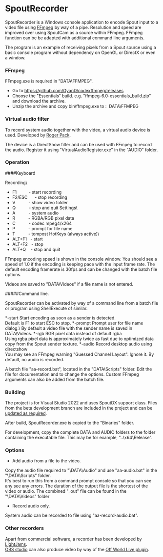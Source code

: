 # SpoutRecorder

SpoutRecorder is a Windows console application to encode Spout input to a video file using [FFmpeg](https://www.ffmpeg.org/) by way of a pipe. Resolution and speed are improved over using SpoutCam as a source within FFmpeg. FFmpeg function can be be adapted with additional command line arguments.

The program is an example of receiving pixels from a Spout source using a basic console program without dependency on OpenGL or DirectX or even a window.

### FFmpeg

FFmpeg.exe is required in "DATA\FFMPEG".

* Go to https://github.com/GyanD/codexffmpeg/releases
* Choose the "Essentials" build. e.g. "ffmpeg-6.0-essentials_build.zip" and download the archive.
* Unzip the archive and copy bin\ffmpeg.exe to : &nbsp;DATA\FFMPEG

### Virtual audio filter

To record system audio together with the video, a virtual audio device is used. Developed by [Roger Pack](https://github.com/rdp/virtual-audio-capture-grabber-device).

The device is a DirectShow filter and can be used with FFmpeg to record the audio. Register it using "VirtualAudioRegister.exe" in the "AUDIO" folder.

### Operation

####Keyboard

Recording\
* F1 &nbsp;&nbsp;&nbsp;&nbsp;&nbsp;&nbsp;&nbsp;&nbsp; - start recording
* F2/ESC &nbsp;&nbsp;&nbsp;&nbsp; - stop recording
* V &nbsp;&nbsp;&nbsp;&nbsp;&nbsp;&nbsp;&nbsp;&nbsp;&nbsp; - show video folder
* Q &nbsp;&nbsp;&nbsp;&nbsp;&nbsp;&nbsp;&nbsp;&nbsp;&nbsp; - stop and quit
Settings\
* A &nbsp;&nbsp;&nbsp;&nbsp;&nbsp;&nbsp;&nbsp;&nbsp;&nbsp; - system audio
* R &nbsp;&nbsp;&nbsp;&nbsp;&nbsp;&nbsp;&nbsp;&nbsp;&nbsp; - RGBA/RGB pixel data
* C &nbsp;&nbsp;&nbsp;&nbsp;&nbsp;&nbsp;&nbsp;&nbsp;&nbsp; - codec mpeg4/x264
* P &nbsp;&nbsp;&nbsp;&nbsp;&nbsp;&nbsp;&nbsp;&nbsp;&nbsp; - prompt for file name
* T &nbsp;&nbsp;&nbsp;&nbsp;&nbsp;&nbsp;&nbsp;&nbsp;&nbsp; - tompost
HotKeys (always active)\
* ALT+F1 &nbsp; - start
* ALT+F2 &nbsp; - stop
* ALT+Q &nbsp;&nbsp; - stop and quit

FFmpeg encoding speed is shown in the console window. You should see a speed of 1.0 if the encoding is keeping pace with the input frame rate. The default encoding framerate is 30fps and can be changed with the batch file options.

Videos are saved to "DATA\Videos" if a file name is not entered. 

#####Command line.

SpoutRecorder can be activated by way of a command line from a batch file or program using ShellExecute of similar.

*-start
Start encoding as soon as a sender is detected.\
Default is F1 to start ESC to stop.
*-prompt
Prompt user for file name dialog.\ 
By default a video file with the sender name is saved in DATA\Videos.
*-rgb
RGB pixel data instead of default rgba\
Using rgba pixel data is approximately twice as fast due to optimized data copy from the Spout sender texture.
*-audio
Record desktop audio using directshow\
You may see an FFmpeg warning "Guessed Channel Layout". Ignore it.
By default, no audio is recorded.

A batch file "aa-record.bat", located in the "DATA\Scripts" folder. Edit the file for documentation and to change the options. Custom FFmpeg arguments can also be added from the batch file.

### Building

The project is for Visual Studio 2022 and uses SpoutDX support class. Files from the beta development branch are included in the project and can be [updated as required](https://github.com/leadedge/Spout2).

After build, SpoutRecorder.exe is copied to the "Binaries" folder.

For development, copy the complete DATA and AUDIO folders to the folder containing the executable file.
This may be for example, "..\x64\Release".

### Options

* Add audio from a file to the video.

Copy the audio file required to "\DATA\Audio" and use "aa-audio.bat" in the "\DATA\Scripts" folder.\
It's best to run this from a command prompt console so that you can see any see any errors. The duration of the output file is the shortest of the video or audio. The combined "_out" file can be found in the "\DATA\Videos" folder

* Record audio only.

System audio can be recorded to file using "aa-record-audio.bat".

### Other recorders

Apart from commercial software, a recorder has been developed by [LightJams](https://www.lightjams.com/spout-recorder.html).\
[OBS studio](https://obsproject.com/) can also produce video by way of the [Off World Live plugin](https://github.com/Off-World-Live/obs-spout2-plugin). 
